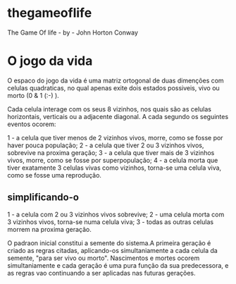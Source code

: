 # thegameoflife
The Game Of life - by - John Horton Conway


# O jogo da vida
O espaco do jogo da vida é  uma matriz ortogonal de duas dimenções com celulas quadraticas, no qual apenas exite dois estados possiveis, vivo ou morto (0 & 1 (:-) ).

Cada celula interage com os seus 8 vizinhos, nos quais são as celulas horizontais, verticais ou a adjacente diagonal.
A cada segundo os seguintes eventos ocorem:

1 - a celula que tiver menos de 2 vizinhos vivos, morre, como se fosse por haver pouca população;
2 - a celula que tiver 2 ou 3 vizinhos vivos, sobrevive na proxima geração;
3 - a celula que tiver mais de 3 vizinhos vivos, morre, como se fosse por superpopulação;
4 - a celula morta que tiver exatamente 3 celulas vivas como vizinhos, torna-se uma celula viva, como se fosse uma reprodução.

## simplificando-o

1 - a celula com 2 ou 3 vizinhos vivos  sobrevive;
2 - uma celula morta com 3 vizinhos vivos, torna-se numa celula viva;
3 - todas as outras celulas morrem na proxima geração.


O padraon inicial constitui a semente do sistema.A primeira geração é criado as regras citadas, aplicando-os simultaniamente a cada celula da semente, "para ser vivo ou morto". Nascimentos e mortes ocorem simultaniamente e cada geração é uma pura função da sua predecessora, e as regras vao continuando a ser aplicadas nas futuras gerações.
